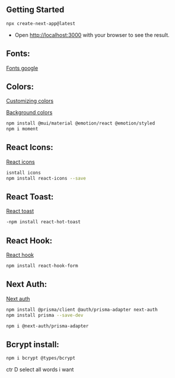 ## Getting Started
```bash
npx create-next-app@latest
```

* Open [http://localhost:3000](http://localhost:3000) with your browser to see the result.





## Fonts:
[Fonts google](https://fonts.google.com/)


## Colors:
[Customizing colors](https://tailwindcss.com/docs/customizing-colors)

[Background colors](https://tailwindcss.com/docs/background-colors)

```bash
npm install @mui/material @emotion/react @emotion/styled
npm i moment
```

## React Icons:
[React icons](https://react-icons.github.io/react-icons)
```bash
isntall icons
npm install react-icons --save
```
## React Toast:
[React toast](https://react-hot-toast.com/docs)
```bash
-npm install react-hot-toast
```

## React Hook:
[React hook](https://react-hook-form.com/get-started)
```bash
npm install react-hook-form
```

## Next Auth:
[Next auth](https://next-auth.js.org/)
```bash
npm install @prisma/client @auth/prisma-adapter next-auth
npm install prisma --save-dev

npm i @next-auth/prisma-adapter
```

## Bcrypt install: 
```bash
npm i bcrypt @types/bcrypt
```




ctr D select all words i want